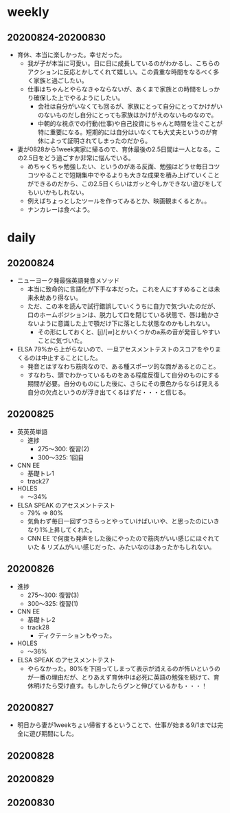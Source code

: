 # weekly
## 20200824-20200830
* 育休、本当に楽しかった。幸せだった。
  * 我が子が本当に可愛い。日に日に成長しているのがわかるし、こちらのアクションに反応とかしてくれて嬉しい。この貴重な時間をなるべく多く家族と過ごしたい。
  * 仕事はちゃんとやらなきゃならないが、あくまで家族との時間をしっかり確保した上でやるようにしたい。
    * 会社は自分がいなくても回るが、家族にとって自分にとってかけがいのないものだし自分にとっても家族はかけがえのないものなので。
    * 中朝的な視点での行動(仕事)や自己投資にちゃんと時間を注ぐことが特に重要になる。短期的には自分はいなくても大丈夫というのが育休によって証明されてしまったのだから。
* 妻が0828から1week実家に帰るので、育休最後の2.5日間は一人となる。この2.5日をどう過ごすか非常に悩んでいる。
  * めちゃくちゃ勉強したい、というのがある反面、勉強はどうせ毎日コツコツやることで短期集中でやるよりも大きな成果を積み上げていくことができるのだから、この2.5日くらいはガッと今しかできない遊びをしてもいいかもしれない。
  * 例えばちょっとしたツールを作ってみるとか、映画観まくるとか。。
  * ナンカレーは食べよう。

# daily
## 20200824
* ニューヨーク発最強英語発音メソッド
  * 本当に致命的に言語化が下手な本だった。これを人にすすめることは未来永劫あり得ない。
  * ただ、この本を読んで試行錯誤していくうちに自力で気づいたのだが、口のホームポジションは、脱力して口を閉じている状態で、唇は動かさないように意識した上で顎だけ下に落とした状態なのかもしれない。
    * その形にしておくと、[j]/[w]とかいくつかのa系の音が発音しやすいことに気づいた。
* ELSA 79%から上がらないので、一旦アセスメントテストのスコアをやりまくるのは中止することにした。
  * 発音とはすなわち筋肉なので、ある種スポーツ的な面があるとのこと。
  * すなわち、頭でわかっているものをある程度反復して自分のものにする期間が必要。自分のものにした後に、さらにその景色からならば見える自分の欠点というのが浮き出てくるはずだ・・・と信じる。

## 20200825
* 英英英単語
  * 進捗
    * 275〜300: 復習(2)
    * 300〜325: 1回目
* CNN EE
  * 基礎トレ1
  * track27
* HOLES
  * 〜34%
* ELSA SPEAK のアセスメントテスト
  * 79% => 80%
  * 気負わず毎日一回ずつさらっとやっていけばいいや、と思ったのにいきなり1%上昇してくれた。
  * CNN EE で何度も発声をした後にやったので筋肉がいい感じにほぐれていた & リズムがいい感じだった、みたいなのはあったかもしれない。

## 20200826
  * 進捗
    * 275〜300: 復習(3)
    * 300〜325: 復習(1)
* CNN EE
  * 基礎トレ2
  * track28
    * ディクテーションもやった。
* HOLES
  * 〜36%
* ELSA SPEAK のアセスメントテスト
  * やらなかった。80%を下回ってしまって表示が消えるのが怖いというのが一番の理由だが、とりあえず育休中は必死に英語の勉強を続けて、育休明けたら受け直す。もしかしたらグンと伸びているかも・・・！

## 20200827
* 明日から妻が1weekちょい帰省するということで、仕事が始まる9/1までは完全に遊び期間にした。

## 20200828

## 20200829

## 20200830

